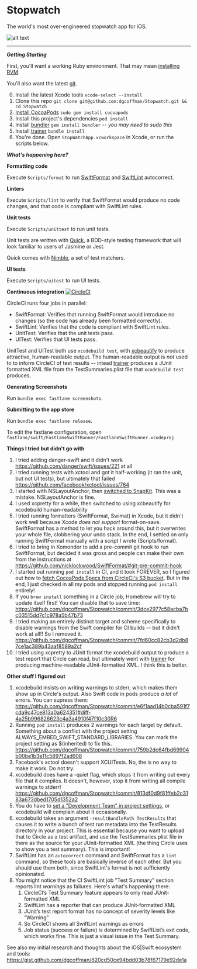# Stopwatch

The world's most over-engineered stopwatch app for iOS.

![alt text](https://i.imgur.com/vBqaJmg.png)

---

***Getting Starting***

First, you'll want a working Ruby environment. That may mean [installing RVM](https://rvm.io/rvm/install).

You'll also want the latest [git](https://git-scm.com/downloads).

0. Install the latest Xcode tools `xcode-select --install` 
1. Clone this repo `git clone git@github.com:dgcoffman/Stopwatch.git && cd Stopwatch`
2. [Install CocoaPods](https://guides.cocoapods.org/using/getting-started.html#installation) `sudo gem install cocoapods`
3. Install this project's dependencies `pod install`
4. Install [bundler](https://bundler.io/) `gem install bundler` -- *you may need to sudo this*
4. Install [trainer](https://github.com/xcpretty/trainer) `bundle install`
5. You're done. Open `StopWatchApp.xcworkspace` in Xcode, or run the scripts below.


**_What's happening here?_**

**Formatting code**

Execute `Scripts/format` to run [SwiftFormat](https://github.com/nicklockwood/SwiftFormat/) and [SwiftLint](https://github.com/realm/SwiftLint) autocorrect.

**Linters**

Execute `Scripts/lint` to verify that SwiftFormat would produce no code changes, and that code is compliant with SwiftLint rules.

**Unit tests**

Execute `Scripts/unittest` to run unit tests.

Unit tests are written with [Quick](https://github.com/Quick/Quick), a BDD-style testing framework that will look familiar to users of Jasmine or Jest.

Quick comes with [Nimble](https://github.com/Quick/Nimble), a set of test matchers.

**UI tests**

Execute `Scripts/uitest` to run UI tests.

**Continuous integration**  [![CircleCI](https://circleci.com/gh/dgcoffman/Stopwatch/tree/master.svg?style=svg)](https://circleci.com/gh/dgcoffman/Stopwatch/tree/master) 

CircleCI runs four jobs in parallel:

- SwiftFormat: Verifies that running SwiftFormat would introduce no changes (so the code has already been formatted correctly).
- SwiftLint: Verifies that the code is compliant with SwiftLint rules.
- UnitTest: Verifies that the unit tests pass.
- UITest: Verifies that UI tests pass.

UnitTest and UITest both use `xcodebuild test`, with [xcbeautify](https://github.com/thii/xcbeautify) to produce attractive, human-readable output. The human-readable output is _not_ used to to inform CircleCI of test results -- intead [trainer](https://github.com/xcpretty/trainer) produces a JUnit formatted XML file from the TestSummaries.plist file that `xcodebuild test` produces.

**Generating Screenshots**

Run `bundle exec fastlane screenshots`.

**Submitting to the app store**

Run `bundle exec fastlane release`.

To edit the fastlane configuration, open `fastlane/swift/FastlaneSwiftRunner/FastlaneSwiftRunner.xcodeproj` 

**Things I tried but didn't go with**

1. I tried adding danger-swift and it didn't work https://github.com/danger/swift/issues/221 at all
2. I tried running tests with xctool and got it half-working (it ran the unit, but not UI tests), but ultimately that failed https://github.com/facebook/xctool/issues/764
3. I started with NSLayoutAnchor, then [switched to SnapKit](https://github.com/dgcoffman/Stopwatch/commit/dda9c8a2d9df7852df6f6fac6d3c5ac9608bfdfb#diff-53648d015562678943c6c6c74fb4e321L113). This was a mistake. NSLayoutAnchor is fine.
4. I used xcpretty for a while, then switched to using xcbeautify for xcodebuild human-readability
5. I tried running formatters (SwiftFormat, Swimat) in Xcode, but it didn't work well because Xcode _does not support_ format-on-save. SwiftFormat has a method to let you hack around this, but it overwrites your whole file, clobbering your undo stack. In the end, I settled on only running SwiftFormat manually with a script I wrote (Scripts/format).
6. I tried to bring in Komondor to add a pre-commit git hook to run SwiftFormat, but decided it was gross and people can make their own from the instructions at https://github.com/nicklockwood/SwiftFormat/#git-pre-commit-hook
7. I started out running `pod install` in CI, and it took FOREVER, so I figured out how to [fetch CocoaPods Specs from CircleCI's S3 bucket](https://github.com/dgcoffman/Stopwatch/commit/85d26add617461f3732f1613dcd2354aa60e78ff). But in the end, I just checked in all my pods and stopped running `pod install` entirely!
8. If you `brew install` something in a Circle job, Homebrew will try to update itself first! You can disable that to save time: https://github.com/dgcoffman/Stopwatch/commit/3dce2977c58acba7bc03515dd7c1c978a5b47b73
9. I tried making an entirely distinct target and scheme specifically to disable warnings from the Swift compiler for CI builds -- but it didn't work at all!! So I removed it. https://github.com/dgcoffman/Stopwatch/commit/7fd60cc82cb3d2db87ce1ac389b43aaf8589a2cf
10. I tried using xcpretty to JUnit format the xcodebuild output to produce a test report that Circle can read, but ultimately went with [trainer](https://github.com/xcpretty/trainer) for producing machine-readable JUnit-formatted XML. I think this is better.

**Other stuff I figured out**

1. xcodebuild insists on writing warnings to stderr, which makes them show up in Circle's output. Also Swift code in pods produce _a lot_ of errors. You can supress them: https://github.com/dgcoffman/Stopwatch/commit/e6f1aad14b0cba591f7cda9c47ce813a0a624351#diff-4a25b996826623c4a3a4910f47f10c30R6
2. Running `pod install` produces 2 warnings for each target by default. Something about a conflict with the project setting ALWAYS_EMBED_SWIFT_STANDARD_LIBRARIES. You can mark the project setting as \$(inherited) to fix this. https://github.com/dgcoffman/Stopwatch/commit/759b2dc64fbd69904b00be1b3e11c5897f2ad608
3. Facebook's xctool doesn't support XCUITests. No, the is no way to make it work. Do not try.
4. xcodebuild does have a -quiet flag, which stops it from writing out every file that it compiles. It doesn't, however, stop it from writing all compile warnings to stderr! https://github.com/dgcoffman/Stopwatch/commit/813df0d9f81ffeb2c3183a673dbed1705d1352a2
5. You do have to [set a "Development Team" in project settings](https://github.com/dgcoffman/Stopwatch/commit/5f3736882db766a2de9504acc7b9a1a331713a92#diff-e266983aaf3d6ff04f2126ca1ec13686R669), or xcodebuild will complain about it occasionally.
6. xcodebuild takes an argument `-resultBundlePath TestResults` that causes it to write a bunch of test run metadata into the TestResults directory in your project. This is essential because you want to upload that to Circle as a test artifact, and use the TestSummaries.plist file in there as the source for your JUnit-formatted XML (the thing Circle uses to show you a test summary). This is important!
7. SwiftLint has an `autocorrect` command and SwiftFormat has a `lint` command, so these tools are basically inverse of each other. But you should use them both, since SwiftLint's format is not sufficiently opinionated.
8. You might notice that the CI SwiftLint job "Test Summary" section reports lint *warnings* as failures. Here's what's happening there: 
    1. CircleCI’s Test Summary feature appears to only read JUnit-formatted XML
    2. SwiftLint has a reporter that can produce JUnit-formatted XML
    3. JUnit’s test report format has no concept of severity levels like “Warning”
    4. So CircleCI shows all SwiftLint warnings as errors
    5. Job status (success or failure) is determined by SwiftList’s exit code, which works fine. This is just a visual issue in the Test Summary.

See also my initial research and thoughts about the iOS|Swift ecosystem and tools: https://gist.github.com/dgcoffman/620cd50ce94bdd03b78f67179e92de1a
